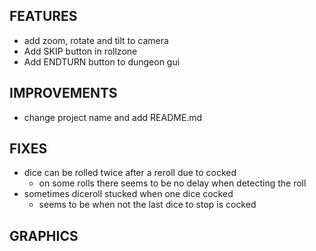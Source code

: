 ## FEATURES
- add zoom, rotate and tilt to camera
- Add SKIP button in rollzone
- Add ENDTURN button to dungeon gui

## IMPROVEMENTS
- change project name and add README.md

## FIXES
- dice can be rolled twice after a reroll due to cocked
    - on some rolls there seems to be no delay when detecting the roll
- sometimes diceroll stucked when one dice cocked
    - seems to be when not the last dice to stop is cocked

## GRAPHICS
